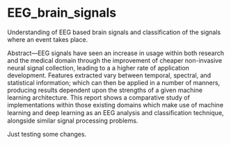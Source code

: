 # EEG_brain_signals
Understanding of EEG based brain signals and classification of the signals where an event takes place.

Abstract—EEG signals have seen an increase in usage within both research and the medical domain through the improvement of cheaper non-invasive neural signal collection, leading to a a higher rate of application development. Features extracted vary between temporal, spectral, and statistical information; which can then be applied in a number of manners, producing results dependent upon the strengths of a given machine learning architecture. This report shows a comparative study of implementations within those existing domains which make use of machine learning and deep learning as an EEG analysis and classiﬁcation technique, alongside similar signal processing problems.

Just testing some changes.